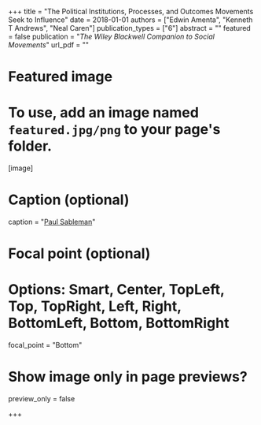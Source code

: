 +++
title = "The Political Institutions, Processes, and Outcomes Movements Seek to Influence"
date = 2018-01-01
authors = ["Edwin Amenta", "Kenneth T Andrews", "Neal Caren"]
publication_types = ["6"]
abstract = ""
featured = false
publication = "*The Wiley Blackwell Companion to Social Movements*"
url_pdf = ""

# Featured image
# To use, add an image named `featured.jpg/png` to your page's folder.
[image]
  # Caption (optional)
  caption = "[Paul Sableman](https://www.flickr.com/people/53301297@N00)"

  # Focal point (optional)
  # Options: Smart, Center, TopLeft, Top, TopRight, Left, Right, BottomLeft, Bottom, BottomRight
  focal_point = "Bottom"

  # Show image only in page previews?
  preview_only = false


+++
